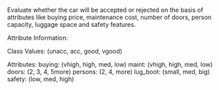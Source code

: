 
Evaluate whether the car will be accepted or rejected on the basis of attributes like buying price, maintenance cost, number of doors, person capacity, luggage space and safety features.


Attribute Information:

Class Values:
(unacc, acc, good, vgood)

Attributes:
buying: (vhigh, high, med, low)
maint: (vhigh, high, med, low)
doors: (2, 3, 4, 5more)
persons: (2, 4, more)
lug_boot: (small, med, big)
safety: (low, med, high)
